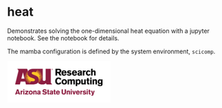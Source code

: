 heat
====

Demonstrates solving the one-dimensional heat equation with a jupyter
notebook. See the notebook for details.

The mamba configuration is defined by the system environment, `scicomp`.



<img 
  src="https://github.com/ASU-KE/rc-assets/blob/main/logos/ASURC_color_600.png?raw=true" 
  width="240" >
